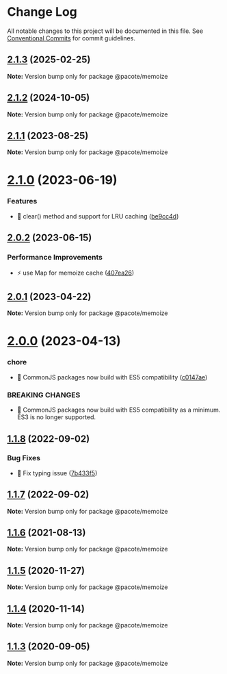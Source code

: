 # Change Log

All notable changes to this project will be documented in this file.
See [Conventional Commits](https://conventionalcommits.org) for commit guidelines.

## [2.1.3](https://github.com/PacoteJS/pacote/compare/@pacote/memoize@2.1.2...@pacote/memoize@2.1.3) (2025-02-25)

**Note:** Version bump only for package @pacote/memoize

## [2.1.2](https://github.com/PacoteJS/pacote/compare/@pacote/memoize@2.1.1...@pacote/memoize@2.1.2) (2024-10-05)

**Note:** Version bump only for package @pacote/memoize

## [2.1.1](https://github.com/PacoteJS/pacote/compare/@pacote/memoize@2.1.0...@pacote/memoize@2.1.1) (2023-08-25)

**Note:** Version bump only for package @pacote/memoize

# [2.1.0](https://github.com/PacoteJS/pacote/compare/@pacote/memoize@2.0.2...@pacote/memoize@2.1.0) (2023-06-19)

### Features

- 🎸 clear() method and support for LRU caching ([be9cc4d](https://github.com/PacoteJS/pacote/commit/be9cc4d29f26eb4c0c8ef752183da21209947f01))

## [2.0.2](https://github.com/PacoteJS/pacote/compare/@pacote/memoize@2.0.1...@pacote/memoize@2.0.2) (2023-06-15)

### Performance Improvements

- ⚡️ use Map for memoize cache ([407ea26](https://github.com/PacoteJS/pacote/commit/407ea2666283d23255a82b5563c64cccf1b31805))

## [2.0.1](https://github.com/PacoteJS/pacote/compare/@pacote/memoize@2.0.0...@pacote/memoize@2.0.1) (2023-04-22)

**Note:** Version bump only for package @pacote/memoize

# [2.0.0](https://github.com/PacoteJS/pacote/compare/@pacote/memoize@1.1.8...@pacote/memoize@2.0.0) (2023-04-13)

### chore

- 🤖 CommonJS packages now build with ES5 compatibility ([c0147ae](https://github.com/PacoteJS/pacote/commit/c0147aeffb81322ea59174a3961b10cfb3bf81e5))

### BREAKING CHANGES

- 🧨 CommonJS packages now build with ES5 compatibility as a minimum. ES3 is
  no longer supported.

## [1.1.8](https://github.com/PacoteJS/pacote/compare/@pacote/memoize@1.1.7...@pacote/memoize@1.1.8) (2022-09-02)

### Bug Fixes

- 🐛 Fix typing issue ([7b433f5](https://github.com/PacoteJS/pacote/commit/7b433f5a50bc9462f13db945e7a458af76eeadd2))

## [1.1.7](https://github.com/PacoteJS/pacote/compare/@pacote/memoize@1.1.6...@pacote/memoize@1.1.7) (2022-09-02)

**Note:** Version bump only for package @pacote/memoize

## [1.1.6](https://github.com/PacoteJS/pacote/compare/@pacote/memoize@1.1.5...@pacote/memoize@1.1.6) (2021-08-13)

**Note:** Version bump only for package @pacote/memoize

## [1.1.5](https://github.com/PacoteJS/pacote/compare/@pacote/memoize@1.1.4...@pacote/memoize@1.1.5) (2020-11-27)

**Note:** Version bump only for package @pacote/memoize

## [1.1.4](https://github.com/PacoteJS/pacote/compare/@pacote/memoize@1.1.3...@pacote/memoize@1.1.4) (2020-11-14)

**Note:** Version bump only for package @pacote/memoize

## [1.1.3](https://github.com/PacoteJS/pacote/compare/@pacote/memoize@1.1.2...@pacote/memoize@1.1.3) (2020-09-05)

**Note:** Version bump only for package @pacote/memoize
